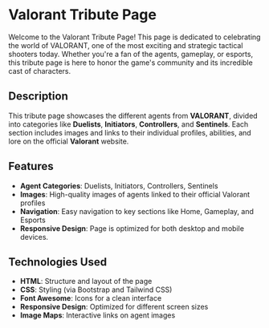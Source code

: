 # Valorant Tribute Page

Welcome to the Valorant Tribute Page! This page is dedicated to celebrating the world of VALORANT, one of the most exciting and strategic tactical shooters today. Whether you're a fan of the agents, gameplay, or esports, this tribute page is here to honor the game's community and its incredible cast of characters.

## Description

This tribute page showcases the different agents from **VALORANT**, divided into categories like **Duelists**, **Initiators**, **Controllers**, and **Sentinels**. Each section includes images and links to their individual profiles, abilities, and lore on the official **Valorant** website.

## Features

- **Agent Categories**: Duelists, Initiators, Controllers, Sentinels
- **Images**: High-quality images of agents linked to their official Valorant profiles
- **Navigation**: Easy navigation to key sections like Home, Gameplay, and Esports
- **Responsive Design**: Page is optimized for both desktop and mobile devices.

## Technologies Used

- **HTML**: Structure and layout of the page
- **CSS**: Styling (via Bootstrap and Tailwind CSS)
- **Font Awesome**: Icons for a clean interface
- **Responsive Design**: Optimized for different screen sizes
- **Image Maps**: Interactive links on agent images


